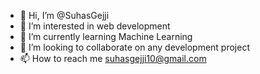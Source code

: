 - 👋 Hi, I’m @SuhasGejji
- 👀 I’m interested in web development
- 🌱 I’m currently learning Machine Learning
- 💞️ I’m looking to collaborate on any development project
- 📫 How to reach me suhasgejji10@gmail.com

<!---
SuhasGejji/SuhasGejji is a ✨ special ✨ repository because its `README.md` (this file) appears on your GitHub profile.
You can click the Preview link to take a look at your changes.
--->
